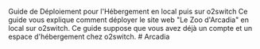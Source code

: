 Guide de Déploiement pour l'Hébergement en local puis sur o2switch
Ce guide vous explique comment déployer le site web "Le Zoo d'Arcadia" en local sur o2switch. Ce guide suppose que vous avez déjà un compte et un espace d'hébergement chez o2switch.
#   A r c a d i a  
 